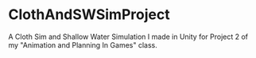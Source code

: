 # ClothAndSWSimProject
A Cloth Sim and Shallow Water Simulation I made in Unity for Project 2 of my "Animation and Planning In Games" class.
